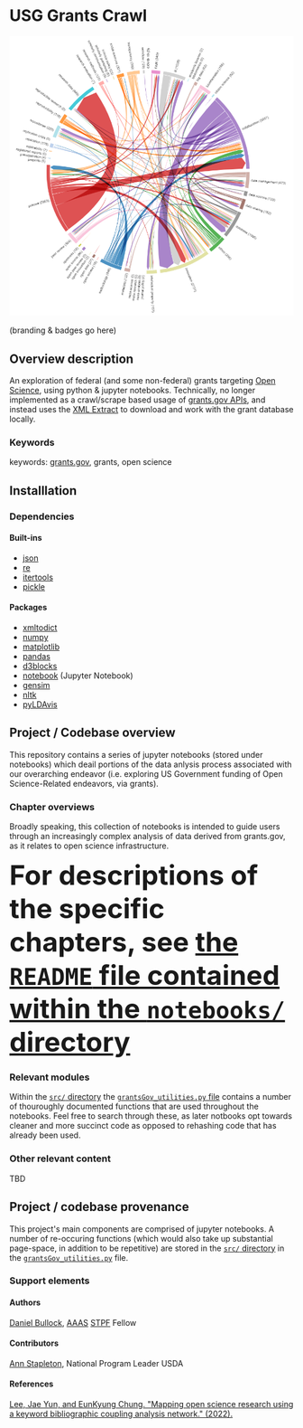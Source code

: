 # USG Grants Crawl

![alt text](https://github.com/DanNBullock/USG_grants_crawl/blob/main/imgs/newGrantChord.PNG?raw=true)

(branding & badges go here)

## Overview description

An exploration of federal (and some non-federal) grants targeting [Open Science](https://open.science.gov/), using python & jupyter notebooks.  Technically, no longer implemented as a crawl/scrape based usage of [grants.gov APIs](https://www.grants.gov/web/grants/s2s/grantor/web-services.html), and instead uses the [XML Extract](https://www.grants.gov/xml-extract.html) to download and work with the grant database locally.

### Keywords

keywords: [grants.gov](https://www.grants.gov/), grants, open science

## Installlation

### Dependencies

#### Built-ins
- [json](https://docs.python.org/3/library/json.html)
- [re](https://docs.python.org/3/library/re.html)
- [itertools](https://docs.python.org/3/library/itertools.html) 
- [pickle](https://docs.python.org/3/library/pickle.html)

#### Packages
- [xmltodict](https://pypi.org/project/xmltodict/)
- [numpy](https://pypi.org/project/numpy/)
- [matplotlib](https://pypi.org/project/matplotlib/)
- [pandas](https://pypi.org/project/pandas/)
- [d3blocks](https://pypi.org/project/d3blocks/)
- [notebook](https://pypi.org/project/notebook/) (Jupyter Notebook)
- [gensim](https://pypi.org/project/gensim/)
- [nltk](https://pypi.org/project/nltk/)
- [pyLDAvis](https://pypi.org/project/pyLDAvis/)

## Project / Codebase overview

This repository contains a series of jupyter notebooks (stored under notebooks) which deail portions of the data anlysis process associated with our overarching endeavor (i.e. exploring US Government funding of Open Science-Related endeavors, via grants).

### Chapter overviews

Broadly speaking, this collection of notebooks is intended to guide users through an increasingly complex analysis of data derived from grants.gov, as it relates to open science infrastructure.

<font size="20">**For descriptions of the specific chapters, see [the `README` file contained within the `notebooks/` directory](https://github.com/DanNBullock/USG_grants_crawl/tree/main/notebooks)**</font>

### Relevant modules
Within the [`src/` directory](https://github.com/DanNBullock/USG_grants_crawl/blob/main/src/) the [`grantsGov_utilities.py` file](https://github.com/DanNBullock/USG_grants_crawl/blob/main/src/grantsGov_utilities.py) contains a number of thouroughly documented functions that are used throughout the notebooks.  Feel free to search through these, as later notbooks opt towards cleaner and more succinct code as opposed to rehashing code that has already been used.

### Other relevant content
TBD
## Project / codebase provenance
This project's main components are comprised of jupyter notebooks. A number of re-occuring functions (which would also take up substantial page-space, in addition to be repetitive) are stored in the [`src/` directory](https://github.com/DanNBullock/USG_grants_crawl/tree/main/src) in the [`grantsGov_utilities.py`](https://github.com/DanNBullock/USG_grants_crawl/blob/main/src/grantsGov_utilities.py) file.

### Support elements

#### Authors

[Daniel Bullock](https://dannbullock.github.io/), [AAAS](https://www.aaas.org/) [STPF](https://www.aaas.org/programs/science-technology-policy-fellowships) Fellow

#### Contributors

[Ann Stapleton](https://www.nifa.usda.gov/ann-e-stapleton), National Program Leader USDA

#### References

[Lee, Jae Yun, and EunKyung Chung. "Mapping open science research using a keyword bibliographic coupling analysis network." (2022).](https://doi.org/10.47989/irpaper949)
